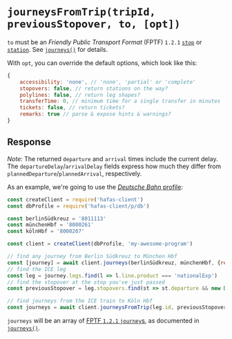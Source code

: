 # `journeysFromTrip(tripId, previousStopover, to, [opt])`

`to` must be an *Friendly Public Transport Format* (FPTF) `1.2.1` [`stop`](https://github.com/public-transport/friendly-public-transport-format/blob/1.2.1/spec/readme.md#stop) or [`station`](https://github.com/public-transport/friendly-public-transport-format/blob/1.2.1/spec/readme.md#station). See [`journeys()`](journeys.md) for details.

With `opt`, you can override the default options, which look like this:

```js
{
	accessibility: 'none', // 'none', 'partial' or 'complete'
	stopovers: false, // return stations on the way?
	polylines: false, // return leg shapes?
	transferTime: 0, // minimum time for a single transfer in minutes
	tickets: false, // return tickets?
	remarks: true // parse & expose hints & warnings?
}
```

## Response

*Note:* The returned `departure` and `arrival` times include the current delay. The `departureDelay`/`arrivalDelay` fields express how much they differ from `plannedDeparture`/`plannedArrival`, respectively.

As an example, we're going to use the [*Deutsche Bahn* profile](../p/db):

```js
const createClient = require('hafas-client')
const dbProfile = require('hafas-client/p/db')

const berlinSüdkreuz = '8011113'
const münchenHbf = '8000261'
const kölnHbf = '8000207'

const client = createClient(dbProfile, 'my-awesome-program')

// find any journey from Berlin Südkreuz to München Hbf
const [journey] = await client.journeys(berlinSüdkreuz, münchenHbf, {results: 1, stopovers: true})
// find the ICE leg
const leg = journey.legs.find(l => l.line.product === 'nationalExp')
// find the stopover at the stop you've just passed
const previousStopover = leg.stopovers.find(st => st.departure && new Date(st.departure) < Date.now())

// find journeys from the ICE train to Köln Hbf
const journeys = await client.journeysFromTrip(leg.id, previousStopover, kölnHbf)
```

`journeys` will be an array of [FPTF `1.2.1` `journey`s](https://github.com/public-transport/friendly-public-transport-format/blob/1.2.1/spec/readme.md#journey), as documented in [`journeys()`](journeys.md).
